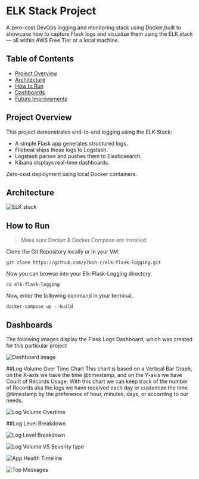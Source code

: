 # ELK Stack Project

A zero-cost DevOps logging and monitoring stack using Docker,built to showcase how to capture Flask logs and visualize them using the ELK stack — all within AWS Free Tier or a local machine.

##  Table of Contents
- [Project Overview](#project-overview)
- [Architecture](#architecture)
- [How to Run](#how-to-run)
- [Dashboards](#-kibana-dashboard-overview)
- [Future Improvements](#future-improvements)

##  Project Overview

This project demonstrates end-to-end logging using the ELK Stack:
- A simple Flask app generates structured logs.
- Filebeat ships those logs to Logstash.
- Logstash parses and pushes them to Elasticsearch.
- Kibana displays real-time dashboards.

 Zero-cost deployment using local Docker containers.

## Architecture 

![ELK stack](https://github.com/user-attachments/assets/68171f89-4e33-458b-996c-83ef1a9ae426)

## How to Run
>  Make sure Docker & Docker Compose are installed.

Clone the Git Repository locally or in your VM.
```
git clone https://github.com/y7ksh-r/elk-flask-logging.git
```
Now you can browse into your Elk-Flask-Logging directory.
```
cd elk-flask-logging
```

Now, enter the following command in your terminal.
```
docker-compose up --build
```

## Dashboards

The following images display the Flask Logs Dashboard, which was created for this particular project

![Dashboard image](https://github.com/user-attachments/assets/1e03e287-ee9b-4189-9478-a69d9f6d264d)

##Log Volume Over Time Chart
This chart is based on a Vertical Bar Graph, on the X-axis we have the time @timestamp, and on the Y-axis we have Count of Records 
Usage:
With this chart we can keep track of the number of Records aka the logs we have received each day or customize the time @timestamp by the preference of hour, minutes, days, or according to our needs.

![Log Volume Overtime](https://github.com/user-attachments/assets/f1a04a2a-9252-4f08-9225-4a0622e99300)

##Log Level Breakdown


![Log Level Breakdown](https://github.com/user-attachments/assets/0c828b3e-2c3d-4909-a2a8-868af48ee75c)

![Log Volume VS Severity type](https://github.com/user-attachments/assets/4703c5ae-f053-4fa9-a037-6a20e88a52a2)

![App Health Timeline](https://github.com/user-attachments/assets/df5620dd-48c6-423e-8496-c2cfae0ca842)

![Top Messages](https://github.com/user-attachments/assets/331f3c3b-6d16-4fc6-9807-098b6c002016)






